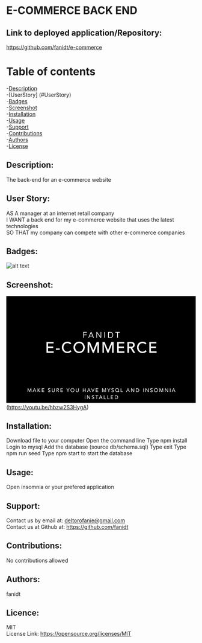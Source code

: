# E-COMMERCE BACK END

 ## Link to deployed application/Repository: <br />
  https://github.com/fanidt/e-commerce

 # Table of contents <br />
 -[Description](#Description) <br />
 -[UserStory] (#UserStory) <br />
 -[Badges](#Badges) <br />
 -[Screenshot](#Screenshot) <br />
 -[Installation](#Installation) <br />
 -[Usage](#Usage) <br />
 -[Support](#Support) <br />
 -[Contributions](#Contributions) <br />
 -[Authors](#Authors) <br />
 -[License](#Licence) <br />

  ## Description: <br />
  The back-end for an e-commerce website

  ## User Story: <br />
  AS A manager at an internet retail company <br>
  I WANT a back end for my e-commerce website that uses the latest technologies <br>
  SO THAT my company can compete with other e-commerce companies
  
  ## Badges: <br />
  ![alt text](https://img.shields.io/badge/license-MIT-green)
  
  ## Screenshot: <br />
  
  ![ScreenShot](https://raw.githubusercontent.com/fanidt/e-commerce/main/assets/photo.png)(https://youtu.be/hbzw2S3HygA)
  
  ## Installation: <br />
  Download file to your computer
  Open the command line
  Type npm install
  Login to mysql
  Add the database (source db/schema.sql)
  Type exit
  Type npm run seed
  Type npm start to start the database


  ## Usage: <br />
  Open insomnia or your prefered application

  ## Support: <br />
  Contact us by email at: deltorofanie@gmail.com <br />
  Contact us at Github at: https://github.com/fanidt

  ## Contributions: <br />
  No contributions allowed

  ## Authors: <br />
  fanidt
  
  ## Licence: <br />
  MIT <br />
  License Link: https://opensource.org/licenses/MIT

